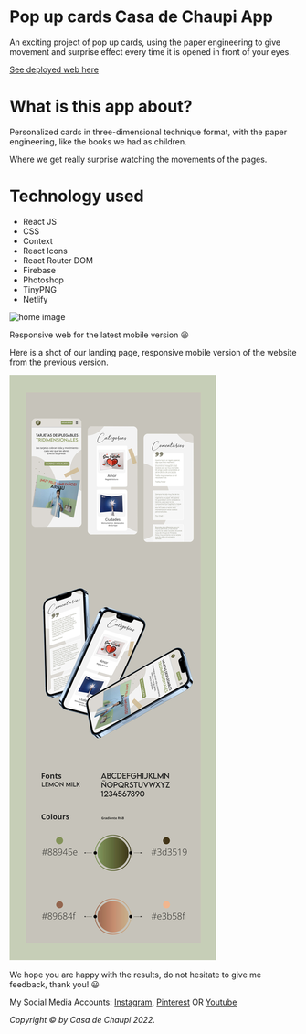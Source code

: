# Pop up cards Casa de Chaupi App

An exciting project of pop up cards, using the paper engineering to give movement and surprise effect every time it is opened in front of your eyes.

[See deployed web here](https://casa-de-chaupi.netlify.app/)

# What is this app about?

Personalized cards in three-dimensional technique
format, with the paper engineering, like the books we had as children.

Where we get really surprise watching the movements of the pages.

# Technology used

- React JS
- CSS
- Context
- React Icons
- React Router DOM
- Firebase
- Photoshop
- TinyPNG
- Netlify

![home image](src/assets/img/03-home-Chaupi.jpg)

Responsive web for the latest mobile version 😃

Here is a shot of our landing page, responsive mobile version of the website from the previous version.

![mobile image](src/assets/img/Readme-mobile-3.jpg)

<!-- ![mobile image 1](src/assets/img/Mobile-version-1.jpg)
![mobile image 2](src/assets/img/Mobile-version-2.jpg)
![mobile image 3](src/assets/img/Mobile-version-3.jpg) -->

We hope you are happy with the results, do not hesitate to give me feedback, thank you! 😃

My Social Media Accounts: 
[Instagram](https://instagram.com/casadechaupi?igshid=YmMyMTA2M2Y=), [Pinterest](https://pin.it/6H02uUe) OR [Youtube](https://www.youtube.com/@casadechaupi1284)

_Copyright © by Casa de Chaupi 2022._